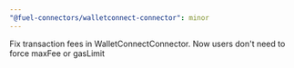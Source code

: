 ```yaml
---
"@fuel-connectors/walletconnect-connector": minor
---
```


Fix transaction fees in WalletConnectConnector. Now users don't need to force maxFee or gasLimit

